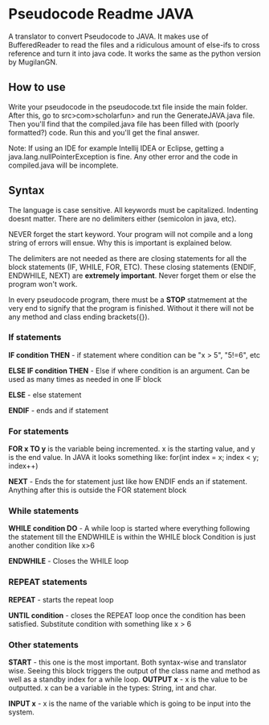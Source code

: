 # Pseudocode Readme JAVA
A translator to convert Pseudocode to JAVA. It makes use of BufferedReader to read the files and a ridiculous amount of else-ifs to cross reference and turn it into java code. It works the same as the python version by MugilanGN.

## How to use
Write your pseudocode in the pseudocode.txt file inside the main folder.
After this, go to src>com>scholarfun> and run the GenerateJAVA.java file.
Then you'll find that the compiled.java file has been filled with (poorly formatted?) code.
Run this and you'll get the final answer.

Note: If using an IDE for example Intellij IDEA or Eclipse, getting a java.lang.nullPointerException is fine. Any other error and the code in compiled.java will be incomplete.


## Syntax

The language is case sensitive. All keywords must be capitalized. Indenting doesnt matter. There are no delimiters either (semicolon in java, etc). 

NEVER forget the start keyword. Your program will not compile and a long string of errors will ensue. Why this is important is explained below.

The delimiters are not needed as there are closing statements for all the block statements (IF, WHILE, FOR, ETC). These closing statements (ENDIF, ENDWHILE, NEXT) are **extremely important**. Never forget them or else the program won't work.

In every pseudocode program, there must be a **STOP** statmement at the very end to signify that the program is finished. Without it there will not be any method and class ending brackets({}).

### If statements 
  **IF condition THEN** - if statement where condition can be "x > 5", "5!=6", etc

  **ELSE IF condition THEN** - Else if where condition is an argument. Can be used as many times as needed in one IF block

  **ELSE** - else statement

  **ENDIF** - ends and if statement

### For statements
  
  **FOR x TO y** is the variable being incremented. x is the starting value, and y is the end value. In JAVA it looks something like: for(int index = x; index < y; index++)
  
  **NEXT** - Ends the for statement just like how ENDIF ends an if statement. Anything after this is outside the FOR statement block
  
### While statements
  
  **WHILE condition DO** - A while loop is started where everything following the statement till the ENDWHILE is within the WHILE block
                        Condition is just another condition like x>6
   
  **ENDWHILE** - Closes the WHILE loop
  
### REPEAT statements

  **REPEAT** - starts the repeat loop
  
 **UNTIL condition** - closes the REPEAT loop once the condition has been satisfied. Substitute condition with something like x > 6
  
### Other statements
  
  **START** - this one is the most important. Both syntax-wise and translator wise. Seeing this block triggers the output of the class name and 
  method as well as a standby index for a while loop.
  **OUTPUT x** - x is the value to be outputted. x can be a variable in the types: String, int and char. 
  
  **INPUT x** - x is the name of the variable which is going to be input into the system. 
